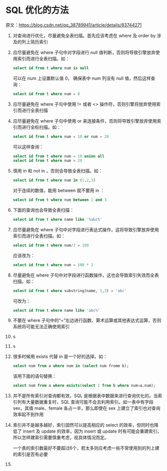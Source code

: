 # SQL 优化的方法

原文：https://blog.csdn.net/qq_38789941/article/details/83744271



1. 对查询进行优化，尽量避免全表扫描。首先应该考虑在 where 及 order by 涉及的列上简历索引

2. 应尽量避免在 where 子句中对字段进行 null 值判断，否则将导致引擎放弃使用索引而进行全表扫描。如：

   ```sql
   select id from t where num is null
   ```

   可以在 num 上设置默认值 0， 确保表中 num 列没有 null 值，然后这样查询：

   ```sql
   select id from t where num = 0
   ```

3. 应尽量避免在 where 子句中使用 != 或者 <> 操作符，否则引擎将放弃使用索引而进行全表扫描

4. 应尽量避免在 where 子句中使用 or 来连接条件，否则将导致引擎放弃使用索引而进行全标扫描。如：

   ```sql
   select id from t where num = 10 or num = 20
   ```

   可以这样查询：

   ```sql
   select id from t where num = 10 union all 
   select id from t where num = 20
   ```

5. 慎用 in 和 not in ，否则会导致全表扫描。如：

   ```sql
   select id from t where num in (1,2,3)
   ```

   对于连续的数值，能用 between 就不要用 in ：

   ```sql
   select id from t where num between 1 and 3
   ```

6. 下面的查询也会导致全表扫描：

   ```sql
   select id from t where name like '%abc%'
   ```

7. 应尽量避免在 where 子句中对字段进行表达式操作，这将导致引擎放弃使用索引而进行全表扫描。如：

   ```sql
   select id from t where num/2 = 100
   ```

   应该改为：

   ```sql
   select id from t where num = 100 * 2
   ```

8. 尽量避免在 where 子句中对字段进行函数操作，这也会导致索引失效而全表扫描。如：

   ```sql
   select id from t where substring(name, 1,3) = 'abc'
   ```

   可改为：

   ```sql
   select id from t where name like 'abc%'
   ```

9. 不要在 where 子句中的“=”左边进行函数、算术运算或其他表达式运算，否则系统将可能无法正确使用索引

10. s

11. s

12. 很多时候用 exists 代替 in 是一个好的选择。如：

    ```sql
    select num from a where num in (select num fromm b);
    ```

    该用下面的语句替换：

    ```sql
    select num from a where exists(select 1 from b where num=a.num);
    ```

    

13. 并不是所有索引对查询都有效，SQL 是根据表中数据来进行查询优化的。当索引列有大量数据重复时，SQL 查询可能不会去利用索引。如一表中有字段 sex，其值 male、female 各占一半，那么即使在 sex 上建立了索引也对查询效率起不到作用

14. 索引并不是越多越好，索引固然可以提高相应的 select 的效率，但同时也降低了 insert 及 update 的效率，因为 insert 或 update 时有可能会重建索引，所以怎样建索引需要慎重考虑，视具体情况而定。

    一个表的索引数最好不要超过6个，若太多则应考虑一些不常使用到的列上建的索引是否有必要

15. 

